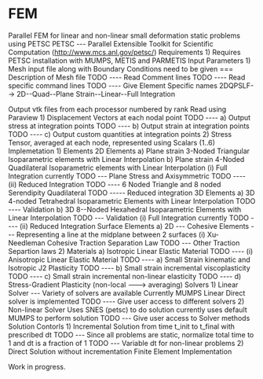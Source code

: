 # FEM
Parallel FEM for linear and non-linear small deformation static problems using PETSC 
PETSC --- Parallel Extensible Toolkit for Scientific Computation (http://www.mcs.anl.gov/petsc/)
  Requirements
	1) Requires PETSC installation with MUMPS, METIS and PARMETIS
  Input Parameters
	1) Mesh input file along with Boundary Conditions need to be given 
	  === Description of Mesh file
	TODO ---- Read Comment lines 
	TODO ---- Read specific command lines
	TODO ---- Give Element Specific names 2DQPSLF--> 2D--Quad--Plane Strain--Linear--Full Integration
	
  Output 
	vtk files from each processor numbered by rank
	Read using Paraview
	 1) Displacement Vectors at each nodal point
	 TODO ---- a) Output stress at integration points
	 TODO ---- b) Output strain at integration points
	 TODO ---- c) Output custom quantities at integration points
	 2) Stress Tensor, averaged at each node, represented using Scalars (1..6)
  Implemetation
	1) Elements
	  2D Elements 
	    a) Plane strain 3-Noded Triangular Isoparametric elements with Linear Interpolation 
	    b) Plane strain 4-Noded Quadilateral Isoparametric elements with Linear Interpolation
	      (i) Full Integration currently 
	    TODO --- Plane Stress and Axisymmetric
	    TODO ----  (ii) Reduced Integration
	    TODO ---- 6 Noded Triangle and 8 noded Serendipity Quadilateral
	      TODO ----- Reduced integration
	  3D Elements
	    a) 3D 4-noded Tetrahedral  Isoparametric Elements with Linear Interpolation
	    TODO ---- Validation
	    b) 3D 8--Noded Hexahedral Isoparametric Elements with Linear Interpolation
	    TODO --- Validation
	      (i) Full Integration currently 
	      TODO ---- (ii) Reduced Integration
	  Surface Elements
	    a) 2D --- Cohesive Elements --- Representing a line at the midplane between 2 surfaces
	      (i) Xu-Needleman Cohesive Traction Separation Law
	    TODO --- Other Traction Separtion laws
	2) Materials
	  a) Isotropic Linear Elastic Material 
	    TODO ---- (i) Anisotropic Linear Elastic Material
	      TODO ---- a) Small Strain kinematic and Isotropic J2 Plasticity 
	      TODO ---- b) Small strain incremental viscoplasticity
	      TODO ---- c) Small strain incremental non-linear elasticity
	      TODO ---- d) Stress-Gradient Plasticity (non-local ---> averaging)
  Solvers 
	1) Linear Solver ---
	    Variety of solvers are available 
	    Currently MUMPS Linear Direct solver is implemented
	    TODO ---- Give user access to different solvers
	2) Non-linear Solver 
	    Uses SNES (petsc) to do solution
	      currently uses default MUMPS to perform solution
	    TODO --- Give user access to Solver methods
  Solution Contorls
	1) Incremental Solution from time t_init to t_final with prescribed dt
	  TODO --- Since all problems are static, normalize total time to 1 and dt is a fraction of 1
	  TODO --- Variable dt for non-linear problems
	2) Direct Solution without incrementation
Finite Element Implementation

Work in progress.
